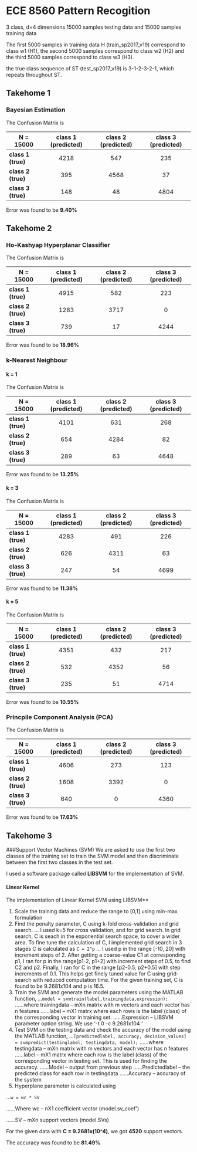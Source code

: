 # ECE 8560 Pattern Recogition

3 class, d=4 dimensions 15000 samples testing data and 15000 samples training data

The first 5000 samples in training data H (train_sp2017_v19) correspond to class w1 (H1), the second 5000 samples correspond to class w2 (H2) and the third 5000 samples correspond to class w3 (H3).

the true class sequence of ST (test_sp2017_v19) is 3-1-2-3-2-1, which repeats throughout ST.

## Takehome 1
### Bayesian Estimation

The Confusion Matrix is

| N = 15000           | class 1 (predicted)  | class 2 (predicted)  | class 3 (predicted)  |
| ------------------- |:--------------------:|:--------------------:|:--------------------:|
| **class 1 (true)**  | 4218                 | 547                  | 235                  |
| **class 2 (true)**  | 395                  | 4568                 | 37                   |
| **class 3 (true)**  | 148                  | 48                   | 4804                 | 

Error was found to be **9.40%**

## Takehome 2
### Ho-Kashyap Hyperplanar Classifier

The Confusion Matrix is

| N = 15000           | class 1 (predicted)  | class 2 (predicted)  | class 3 (predicted)  |
| ------------------- |:--------------------:|:--------------------:|:--------------------:|
| **class 1 (true)**  | 4915                 | 582                  | 223                  |
| **class 2 (true)**  | 1283                 | 3717                 | 0                    |
| **class 3 (true)**  | 739                  | 17                   | 4244                 | 

Error was found to be **18.96%**

### k-Nearest Neighbour

#### k = 1

The Confusion Matrix is

| N = 15000           | class 1 (predicted)  | class 2 (predicted)  | class 3 (predicted)  |
| ------------------- |:--------------------:|:--------------------:|:--------------------:|
| **class 1 (true)**  | 4101                 | 631                  | 268                  |
| **class 2 (true)**  | 654                  | 4284                 | 82                   |
| **class 3 (true)**  | 289                  | 63                   | 4648                 | 

Error was found to be **13.25%**

#### k = 3

The Confusion Matrix is

| N = 15000           | class 1 (predicted)  | class 2 (predicted)  | class 3 (predicted)  |
| ------------------- |:--------------------:|:--------------------:|:--------------------:|
| **class 1 (true)**  | 4283                 | 491                  | 226                  |
| **class 2 (true)**  | 626                  | 4311                 | 63                   |
| **class 3 (true)**  | 247                  | 54                   | 4699                 | 

Error was found to be **11.38%**

#### k = 5

The Confusion Matrix is

| N = 15000           | class 1 (predicted)  | class 2 (predicted)  | class 3 (predicted)  |
| ------------------- |:--------------------:|:--------------------:|:--------------------:|
| **class 1 (true)**  | 4351                 | 432                  | 217                  |
| **class 2 (true)**  | 532                  | 4352                 | 56                   |
| **class 3 (true)**  | 235                  | 51                   | 4714                 | 

Error was found to be **10.55%**


### Princpile Component Analysis (PCA)

The Confusion Matrix is

| N = 15000           | class 1 (predicted)  | class 2 (predicted)  | class 3 (predicted)  |
| ------------------- |:--------------------:|:--------------------:|:--------------------:|
| **class 1 (true)**  | 4606                 | 273                  | 123                  |
| **class 2 (true)**  | 1608                 | 3392                 | 0                    |
| **class 3 (true)**  | 640                  | 0                    | 4360                 | 

Error was found to be **17.63%**


## Takehome 3
###Support Vector Machines (SVM)
We are asked to use the first two classes of the training set to train the SVM model and then discriminate between the first two classes in the test set.

I used a software package called **LIBSVM** for the implementation of SVM.

#### Linear Kernel
The implementation of Linear Kernel SVM using LIBSVM**

1. Scale the training data and reduce the range to [0,1] using min-max formulation
2. Find the penalty parameter, C using k-fold cross-validation and grid search.
... I used k=5 for cross validation, and for grid search. In grid search, C is seach in the exponential search space, to cover a wider area. To fine tune the calculation of C, I implemented grid search in 3 stages
C is calculated as `C = 2^p`
... I used p in the range [-10, 20] with increment steps of 2. After getting a coarse-value C1 at corresponding p1, I ran for p in the range[p1-2, p1+2] with increment steps of 0.5, to find C2 and p2. Finally, I ran for C in the range [p2-0.5, p2+0.5] with step increments of 0.1. This helps get finely tuned value for C using grid-search with reduced computation time. For the given training set, C is found to be 9.2681x104 and p is 16.5.
3. Train the SVM and generate the model parameters using the MATLAB function,
...`model = svmtrain(label,trainingdata,expression);`
......where trainingdata – mXn matrix with m vectors and each vector has n features
......label – mX1 matrx where each rows is the label (class) of the corresponding vector in training set.
......Expression – LIBSVM parameter option string. We use ‘-t 0 -c 9.2681x104 ‘
4. Test SVM on the testing data and check the accuracy of the model using the MATLAB function,
...`[predictedlabel, accuracy, decision_values] = svmpredict(testinglabel, testingdata, model);`
......where testingdata – mXn matrix with m vectors and each vector has n features
......label – mX1 matrx where each row is the label (class) of the corresponding vector in testing set. This is used for finding the accuracy.
......Model – output from previous step
......Predictedlabel – the predicted class for each row in testingdata
......Accuracy – accuracy of the system
5. Hyperplane parameter is calculated using

...`w = wc * SV`

......Where wc – nX1 coefficient vector (model.sv_coef')

......SV – mXn support vectors (model.SVs)

For the given data with **C = 9.2681x(10^4)**, we got **4520** support vectors.

The accuracy was found to be **81.49%**

